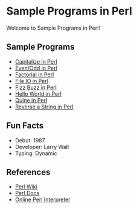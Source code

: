 # Sample Programs in Perl

Welcome to Sample Programs in Perl!

## Sample Programs

- [Capitalize in Perl](capitalize.pl)
- [Even/Odd in Perl](even-odd.pl)
- [Factorial in Perl](factorial.pl)
- [File IO in Perl](https://github.com/TheRenegadeCoder/sample-programs/issues/1510)
- [Fizz Buzz in Perl][3]
- [Hello World in Perl][1]
- [Quine in Perl][7]
- [Reverse a String in Perl][2]

## Fun Facts

- Debut: 1987
- Developer: Larry Wall
- Typing: Dynamic

## References

- [Perl Wiki][4]
- [Perl Docs][5]
- [Online Perl Interpreter][6]

[1]: https://therenegadecoder.com/code/hello-world-in-perl
[2]: https://github.com/TheRenegadeCoder/sample-programs/issues/358
[3]: https://github.com/TheRenegadeCoder/sample-programs/issues/516
[4]: https://en.wikipedia.org/wiki/Perl
[5]: https://www.perl.org
[6]: https://www.jdoodle.com/execute-perl-online
[7]: https://github.com/TheRenegadeCoder/sample-programs/issues/1501

